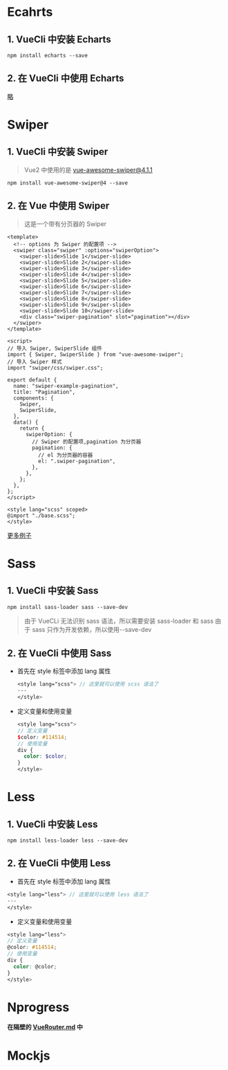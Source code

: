 # Ecahrts

## 1. VueCli 中安装 Echarts

```shell
npm install echarts --save
```

## 2. 在 VueCli 中使用 Echarts

[略](https://echarts.apache.org/handbook/zh/get-started/)

# Swiper

## 1. VueCli 中安装 Swiper

> Vue2 中使用的是 vue-awesome-swiper@4.1.1

```shell
npm install vue-awesome-swiper@4 --save
```

## 2. 在 Vue 中使用 Swiper

> 这是一个带有分页器的 Swiper

```vue
<template>
  <!-- options 为 Swiper 的配置项 -->
  <swiper class="swiper" :options="swiperOption">
    <swiper-slide>Slide 1</swiper-slide>
    <swiper-slide>Slide 2</swiper-slide>
    <swiper-slide>Slide 3</swiper-slide>
    <swiper-slide>Slide 4</swiper-slide>
    <swiper-slide>Slide 5</swiper-slide>
    <swiper-slide>Slide 6</swiper-slide>
    <swiper-slide>Slide 7</swiper-slide>
    <swiper-slide>Slide 8</swiper-slide>
    <swiper-slide>Slide 9</swiper-slide>
    <swiper-slide>Slide 10</swiper-slide>
    <div class="swiper-pagination" slot="pagination"></div>
  </swiper>
</template>

<script>
// 导入 Swiper, SwiperSlide 组件
import { Swiper, SwiperSlide } from "vue-awesome-swiper";
// 导入 Swiper 样式
import "swiper/css/swiper.css";

export default {
  name: "swiper-example-pagination",
  title: "Pagination",
  components: {
    Swiper,
    SwiperSlide,
  },
  data() {
    return {
      swiperOption: {
        // Swiper 的配置项,pagination 为分页器
        pagination: {
          // el 为分页器的容器
          el: ".swiper-pagination",
        },
      },
    };
  },
};
</script>

<style lang="scss" scoped>
@import "./base.scss";
</style>
```

[更多例子](https://v1.github.surmon.me/vue-awesome-swiper/)

# Sass

## 1. VueCli 中安装 Sass

```shell
npm install sass-loader sass --save-dev
```

> 由于 VueCLi 无法识别 sass 语法，所以需要安装 sass-loader 和 sass
> 由于 sass 只作为开发依赖，所以使用--save-dev

## 2. 在 VueCli 中使用 Sass

- 首先在 style 标签中添加 lang 属性

  ```scss
  <style lang="scss"> // 这里就可以使用 scss 语法了
  ···
  </style>
  ```

- 定义变量和使用变量

  ```scss
  <style lang="scss">
  // 定义变量
  $color: #114514;
  // 使用变量
  div {
    color: $color;
  }
  </style>
  ```

# Less

## 1. VueCli 中安装 Less

```shell
npm install less-loader less --save-dev
```

## 2. 在 VueCli 中使用 Less

- 首先在 style 标签中添加 lang 属性

```scss
<style lang="less"> // 这里就可以使用 less 语法了
···
</style>
```

- 定义变量和使用变量

```scss
<style lang="less">
// 定义变量
@color: #114514;
// 使用变量
div {
  color: @color;
}
</style>
```

# Nprogress

**在隔壁的 [VueRouter.md](./LearningVueRouter.md) 中**

# Mockjs
